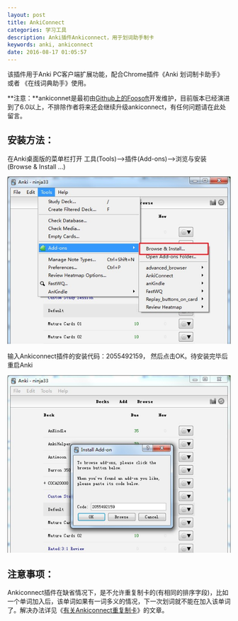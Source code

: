 ```yaml
---
layout: post
title: AnkiConnect
categories: 学习工具
description: Anki插件Ankiconnect，用于划词助手制卡
keywords: anki, ankiconnect
date: 2016-08-17 01:05:57
---
```


该插件用于Anki PC客户端扩展功能，配合Chrome插件《Anki 划词制卡助手》 或者 《在线词典助手》使用。 

**注意：**ankiconnet是最初由[Github上的Foosoft](https://github.com/FooSoft/anki-connect)开发维护，目前版本已经演进到了6.0以上，不排除作者将来还会继续升级ankiconnect，有任何问题请在此处留言。

## 安装方法：

在Anki桌面版的菜单栏打开 工具(Tools)-->插件(Add-ons)-->浏览与安装(Browse & Install ...)

![](/images/install_ankiconnect_01.jpg)

输入Ankiconnect插件的安装代码：2055492159， 然后点击OK。待安装完毕后重启Anki

![](/images/install_ankiconnect_02.jpg)

## 注意事项：

Ankiconnect插件在缺省情况下，是不允许重复制卡的(有相同的排序字段)，比如一个单词加入后，该单词如果有一词多义的情况，下一次划词就不能在加入该单词了。解决办法详见《[有关Ankiconnect重复制卡](https://www.laohuang.net/20180214/ankiconnect-dupe-card-issue/)》的文章。

